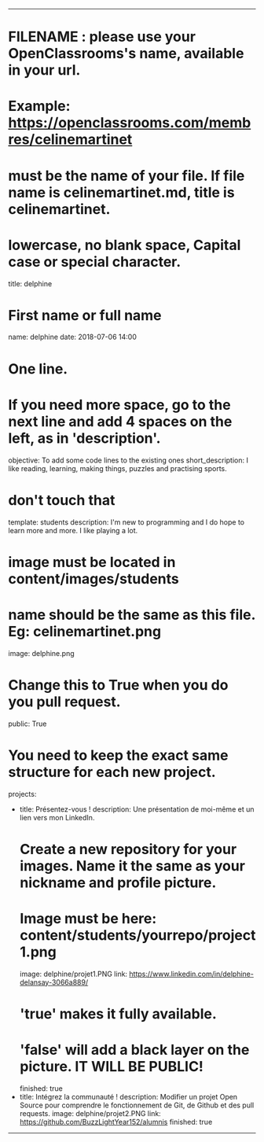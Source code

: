 ﻿---

# FILENAME : please use your OpenClassrooms's name, available in your url.
# Example: https://openclassrooms.com/membres/celinemartinet
# must be the name of your file. If file name is celinemartinet.md, title is celinemartinet.
# lowercase, no blank space, Capital case or special character.
title: delphine

# First name or full name
name: delphine
date: 2018-07-06 14:00

# One line.
# If you need more space, go to the next line and add 4 spaces on the left, as in 'description'.
objective: To add some code lines to the existing ones
short_description: I like reading, learning, making things, puzzles and practising sports.

# don't touch that
template: students
description:
    I'm new to programming and I do hope to learn more and more.
    I like playing a lot.

# image must be located in content/images/students
# name should be the same as this file. Eg: celinemartinet.png
image: delphine.png

# Change this to True when you do you pull request.
public: True

# You need to keep the exact same structure for each new project.
projects:
  - title: Présentez-vous !
    description: Une présentation de moi-même et un lien vers mon LinkedIn.
    # Create a new repository for your images. Name it the same as your nickname and profile picture.
    # Image must be here: content/students/yourrepo/project1.png
    image: delphine/projet1.PNG
    link: https://www.linkedin.com/in/delphine-delansay-3066a889/
    # 'true' makes it fully available.
    # 'false' will add a black layer on the picture. IT WILL BE PUBLIC!
    finished: true
  - title: Intégrez la communauté !
    description: Modifier un projet Open Source pour comprendre le fonctionnement de Git, de Github et des pull requests. 
    image: delphine/projet2.PNG
    link: https://github.com/BuzzLightYear152/alumnis
    finished: true
  
---
